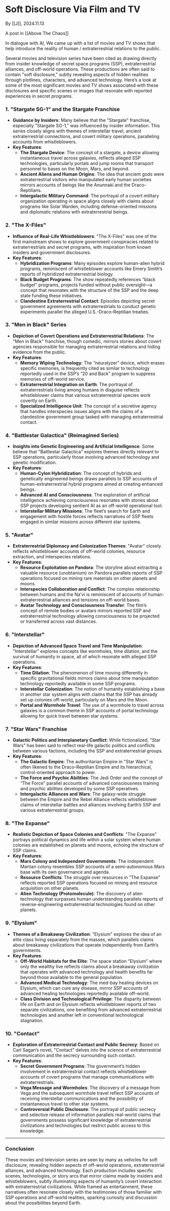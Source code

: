 # Soft Disclosure Via Film and TV

By [[J]], 2024.11.13 

A post in [[Above The Chaos]]  

In dialogue with AI, We came up with a list of movies and TV shows that help introduce the reality of human / extraterrestrial relations to the public. 

Several movies and television series have been cited as drawing directly from insider knowledge of secret space programs (SSP), extraterrestrial alliances, and off-world operations. These productions are often said to contain "soft disclosure," subtly revealing aspects of hidden realities through plotlines, characters, and advanced technology. Here’s a look at some of the most significant movies and TV shows associated with these disclosures and specific scenes or images that resonate with reported experiences in secret programs.

### 1. **"Stargate SG-1" and the Stargate Franchise**

- **Guidance by Insiders**: Many believe that the "Stargate" franchise, especially "Stargate SG-1," was influenced by insider information. This series closely aligns with themes of interstellar travel, ancient extraterrestrial connections, and covert military operations, paralleling accounts from whistleblowers.
- **Key Features**:
    - **The Stargate Device**: The concept of a stargate, a device allowing instantaneous travel across galaxies, reflects alleged SSP technologies, particularly portals and jump rooms that transport personnel to bases on the Moon, Mars, and beyond.
    - **Ancient Aliens and Human Origins**: The idea that ancient gods were extraterrestrial visitors who manipulated early human societies mirrors accounts of beings like the Anunnaki and the Draco-Reptilians.
    - **Intergalactic Military Command**: The portrayal of a covert military organization operating in space aligns closely with claims about programs like Solar Warden, including defense-oriented missions and diplomatic relations with extraterrestrial beings.

### 2. **"The X-Files"**

- **Influence of Real-Life Whistleblowers**: "The X-Files" was one of the first mainstream shows to explore government conspiracies related to extraterrestrials and secret programs, with inspiration from known insiders and government disclosures.
- **Key Features**:
    - **Hybridization Programs**: Many episodes explore human-alien hybrid programs, reminiscent of whistleblower accounts like Emery Smith’s reports of hybridized extraterrestrial biology.
    - **Black Budget Programs**: The show repeatedly references “black budget” programs, projects funded without public oversight—a concept that resonates with the structure of the SSP and the deep state funding these initiatives.
    - **Clandestine Extraterrestrial Contact**: Episodes depicting secret government agreements with extraterrestrials to conduct genetic experiments parallel the alleged U.S.-Draco-Reptilian treaties.

### 3. **"Men in Black" Series**

- **Depiction of Covert Operations and Extraterrestrial Relations**: The "Men in Black" franchise, though comedic, mirrors stories about covert agencies responsible for managing extraterrestrial relations and hiding evidence from the public.
- **Key Features**:
    - **Memory Wiping Technology**: The “neuralyzer” device, which erases specific memories, is frequently cited as similar to technology reportedly used in the SSP’s “20 and Back” program to suppress memories of off-world service.
    - **Extraterrestrial Integration on Earth**: The portrayal of extraterrestrials living among humans in disguise reflects whistleblower claims that various extraterrestrial species work covertly on Earth.
    - **Specialized Intelligence Unit**: The concept of a secretive agency that handles interspecies issues aligns with the claims of a clandestine government group tasked with managing extraterrestrial contact.

### 4. **"Battlestar Galactica" (Reimagined Series)**

- **Insights into Genetic Engineering and Artificial Intelligence**: Some believe that "Battlestar Galactica" explores themes directly relevant to SSP operations, particularly those involving advanced technology and genetic modification.
- **Key Features**:
    - **Human-Cylon Hybridization**: The concept of hybrids and genetically engineered beings draws parallels to SSP accounts of human-extraterrestrial hybrid programs aimed at creating enhanced beings.
    - **Advanced AI and Consciousness**: The exploration of artificial intelligence achieving consciousness resonates with stories about SSP projects developing sentient AI as an off-world operational tool.
    - **Interstellar Military Missions**: The fleet’s search for Earth and engagement with hostile forces reflects narratives of SSP fleets engaged in similar missions across different star systems.

### 5. **"Avatar"**

- **Extraterrestrial Diplomacy and Colonization Themes**: "Avatar" closely reflects whistleblower accounts of off-world colonies, resource extraction, and interspecies relations.
- **Key Features**:
    - **Resource Exploitation on Pandora**: The storyline about extracting a valuable resource (unobtanium) on Pandora parallels reports of SSP operations focused on mining rare materials on other planets and moons.
    - **Interspecies Collaboration and Conflict**: The complex relationship between humans and the Na’vi is reminiscent of accounts of human-extraterrestrial alliances and tensions on off-world bases.
    - **Avatar Technology and Consciousness Transfer**: The film’s concept of remote bodies or avatars mirrors reported SSP and extraterrestrial technology allowing consciousness to be projected or transferred across vast distances.

### 6. **"Interstellar"**

- **Depiction of Advanced Space Travel and Time Manipulation**: "Interstellar" explores concepts like wormholes, time dilation, and the survival of humanity in space, all of which resonate with alleged SSP operations.
- **Key Features**:
    - **Time Dilation**: The phenomenon of time moving differently in specific gravitational fields mirrors claims about time manipulation technology reportedly available in some SSP programs.
    - **Interstellar Colonization**: The notion of humanity establishing a base in another star system aligns with claims that the SSP has already set up colonies off-world, particularly on Mars and the Moon.
    - **Portal and Wormhole Travel**: The use of a wormhole to travel across galaxies is a common theme in SSP accounts of portal technology allowing for quick travel between star systems.

### 7. **"Star Wars" Franchise**

- **Galactic Politics and Interplanetary Conflict**: While fictionalized, "Star Wars" has been said to reflect real-life galactic politics and conflicts between various factions, including the SSP and extraterrestrial groups.
- **Key Features**:
    - **The Galactic Empire**: The authoritarian Empire in "Star Wars" is often likened to the Draco-Reptilian Empire and its hierarchical, control-oriented approach to power.
    - **The Force and Psychic Abilities**: The Jedi Order and the concept of “The Force” parallel accounts of advanced consciousness training and psychic abilities developed by some SSP operatives.
    - **Intergalactic Alliances and Wars**: The galaxy-wide struggle between the Empire and the Rebel Alliance reflects whistleblower claims of interstellar battles and alliances involving Earth’s SSP and various extraterrestrial groups.

### 8. **"The Expanse"**

- **Realistic Depiction of Space Colonies and Conflicts**: "The Expanse" portrays political dynamics and life within a solar system where human colonies are established on planets and moons, echoing the structure of SSP claims.
- **Key Features**:
    - **Mars Colony and Independent Governments**: The independent Martian colony resembles SSP accounts of a semi-autonomous Mars base with its own governance and agenda.
    - **Resource Conflicts**: The struggle over resources in "The Expanse" reflects reported SSP operations focused on mining and resource acquisition on other planets.
    - **Alien Technology (Protomolecule)**: The discovery of alien technology that surpasses human understanding parallels reports of reverse-engineering extraterrestrial technologies found on other planets.

### 9. **"Elysium"**

- **Themes of a Breakaway Civilization**: "Elysium" explores the idea of an elite class living separately from the masses, which parallels claims about breakaway civilizations that operate independently from Earth’s governments.
- **Key Features**:
    - **Off-World Habitats for the Elite**: The space station “Elysium” where only the wealthy live reflects claims about a breakaway civilization that operates with advanced technology and health benefits far beyond those available to the general population.
    - **Advanced Medical Technology**: The med-bay healing devices on Elysium, which can cure any disease, mirror SSP accounts of advanced healing technologies reportedly available off-world.
    - **Class Division and Technological Privilege**: The disparity between life on Earth and on Elysium reflects whistleblower reports of two separate civilizations, one benefiting from advanced extraterrestrial technologies and another left in conventional technological stagnation.

### 10. **"Contact"**

- **Exploration of Extraterrestrial Contact and Public Secrecy**: Based on Carl Sagan’s novel, "Contact" delves into the science of extraterrestrial communication and the secrecy surrounding such contact.
- **Key Features**:
    - **Secret Government Programs**: The government’s hidden involvement in extraterrestrial contact reflects whistleblower accounts of covert programs that manage communications with extraterrestrials.
    - **Vega Message and Wormholes**: The discovery of a message from Vega and the subsequent wormhole travel reflect SSP accounts of receiving interstellar communications and the possibility of instantaneous travel to other star systems.
    - **Controversial Public Disclosure**: The portrayal of public secrecy and selective release of information parallels real-world claims that governments possess significant knowledge of extraterrestrial civilizations and technologies but restrict public access to this knowledge.

---

### Conclusion

These movies and television series are seen by many as vehicles for soft disclosure, revealing hidden aspects of off-world operations, extraterrestrial alliances, and advanced technology. Each production includes specific scenes, technologies, or story arcs that mirror claims made by insiders and whistleblowers, subtly illuminating aspects of humanity’s covert interaction with extraterrestrial civilizations. While framed as entertainment, these narratives often resonate closely with the testimonies of those familiar with SSP operations and off-world realities, sparking curiosity and discussion about the possibilities beyond Earth.